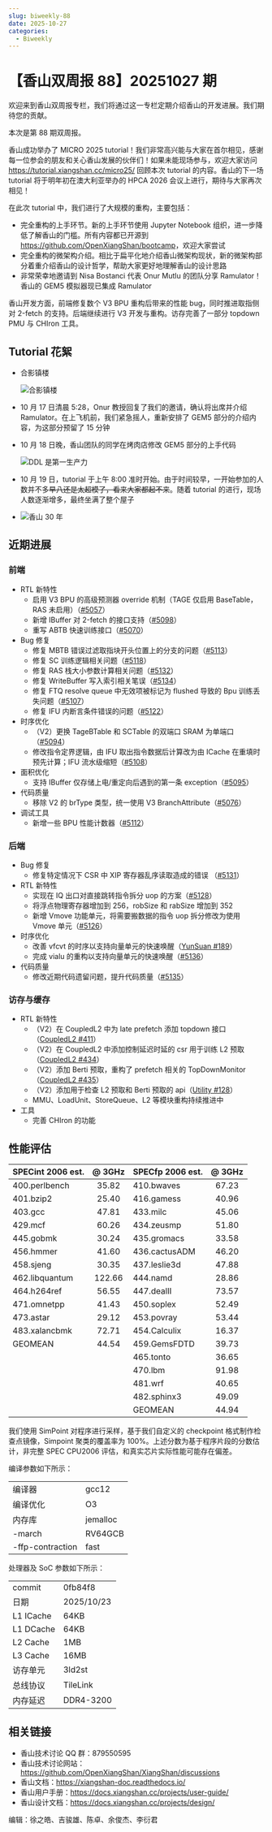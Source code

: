 ```yaml
---
slug: biweekly-88
date: 2025-10-27
categories:
  - Biweekly
---
```


# 【香山双周报 88】20251027 期

欢迎来到香山双周报专栏，我们将通过这一专栏定期介绍香山的开发进展。我们期待您的贡献。

本次是第 88 期双周报。

香山成功举办了 MICRO 2025 tutorial！我们非常高兴能与大家在首尔相见，感谢每一位参会的朋友和关心香山发展的伙伴们！如果未能现场参与，欢迎大家访问 <https://tutorial.xiangshan.cc/micro25/> 回顾本次 tutorial 的内容。香山的下一场 tutorial 将于明年初在澳大利亚举办的 HPCA 2026 会议上进行，期待与大家再次相见！

在此次 tutorial 中，我们进行了大规模的重构，主要包括：

- 完全重构的上手环节。新的上手环节使用 Jupyter Notebook 组织，进一步降低了解香山的门槛。所有内容都已开源到 <https://github.com/OpenXiangShan/bootcamp>，欢迎大家尝试
- 完全重构的微架构介绍。相比于扁平化地介绍香山微架构现状，新的微架构部分着重介绍香山的设计哲学，帮助大家更好地理解香山的设计思路
- 非常荣幸地邀请到 Nisa Bostanci 代表 Onur Mutlu 的团队分享 Ramulator！香山的 GEM5 模拟器现已集成 Ramulator

香山开发方面，前端修复数个 V3 BPU 重构后带来的性能 bug，同时推进取指侧对 2-fetch 的支持。后端继续进行 V3 开发与重构。访存完善了一部分 topdown PMU 与 CHIron 工具。

<!-- more -->

## Tutorial 花絮
- 合影镇楼

  ![合影镇楼](./figs/micro2025-tutorial/group-photo.png)
- 10 月 17 日清晨 5:28，Onur 教授回复了我们的邀请，确认将出席并介绍 Ramulator。在上飞机前，我们紧急摇人，重新安排了 GEM5 部分的介绍内容，为这部分预留了 15 分钟
- 10 月 18 日晚，香山团队的同学在烤肉店修改 GEM5 部分的上手代码

  ![DDL 是第一生产力](./figs/micro2025-tutorial/ddl.png)
- 10 月 19 日，tutorial 于上午 8:00 准时开始。由于时间较早，一开始参加的人数并不多~~早八还是太超模了，看来大家都起不来~~。随着 tutorial 的进行，现场人数逐渐增多，最终坐满了整个屋子
- ![香山 30 年](./figs/micro2025-tutorial/xiangshan-30years.png)

## 近期进展

### 前端

- RTL 新特性
  - 启用 V3 BPU 的高级预测器 override 机制（TAGE 仅启用 BaseTable，RAS 未启用）（[#5057](https://github.com/OpenXiangShan/XiangShan/pull/5057)）
  - 新增 IBuffer 对 2-fetch 的接口支持（[#5098](https://github.com/OpenXiangShan/XiangShan/pull/5098)）
  - 重写 ABTB 快速训练接口（[#5070](https://github.com/OpenXiangShan/XiangShan/pull/5070)）
- Bug 修复
  - 修复 MBTB 错误过滤取指块开头位置上的分支的问题（[#5113](https://github.com/OpenXiangShan/XiangShan/pull/5113)）
  - 修复 SC 训练逻辑相关问题（[#5118](https://github.com/OpenXiangShan/XiangShan/pull/5118)）
  - 修复 RAS 栈大小参数计算相关问题（[#5132](https://github.com/OpenXiangShan/XiangShan/pull/5132)）
  - 修复 WriteBuffer 写入索引相关笔误（[#5134](https://github.com/OpenXiangShan/XiangShan/pull/5134)）
  - 修复 FTQ resolve queue 中无效项被标记为 flushed 导致的 Bpu 训练丢失问题（[#5107](https://github.com/OpenXiangShan/XiangShan/pull/5107)）
  - 修复 IFU 内断言条件错误的问题（[#5122](https://github.com/OpenXiangShan/XiangShan/pull/5122)）
- 时序优化
  - （V2）更换 TageBTable 和 SCTable 的双端口 SRAM 为单端口（[#5094](https://github.com/OpenXiangShan/XiangShan/pull/5094)）
  - 修改指令定界逻辑，由 IFU 取出指令数据后计算改为由 ICache 在重填时预先计算；IFU 流水级缩短（[#5108](https://github.com/OpenXiangShan/XiangShan/pull/5108)）
- 面积优化
  - 支持 IBuffer 仅存储上电/重定向后遇到的第一条 exception（[#5095](https://github.com/OpenXiangShan/XiangShan/pull/5095)）
- 代码质量
  - 移除 V2 的 brType 类型，统一使用 V3 BranchAttribute（[#5076](https://github.com/OpenXiangShan/XiangShan/pull/5076)）
- 调试工具
  - 新增一些 BPU 性能计数器（[#5112](https://github.com/OpenXiangShan/XiangShan/pull/5112)）

### 后端

- Bug 修复
  - 修复特定情况下 CSR 中 XIP 寄存器乱序读取造成的错误 （[#5131](https://github.com/OpenXiangShan/XiangShan/pull/5131)）
- RTL 新特性
  - 实现在 IQ 出口对直接跳转指令拆分 uop 的方案（[#5128](https://github.com/OpenXiangShan/XiangShan/pull/5128)）
  - 将浮点物理寄存器增加到 256，robSize 和 rabSize 增加到 352
  - 新增 Vmove 功能单元，将需要搬数据的指令 uop 拆分修改为使用 Vmove 单元（[#5126](https://github.com/OpenXiangShan/XiangShan/pull/5126)）
- 时序优化
  - 改善 vfcvt 的时序以支持向量单元的快速唤醒（[YunSuan #189](https://github.com/OpenXiangShan/YunSuan/pull/189)）
  - 完成 vialu 的重构以支持向量单元的快速唤醒（[#5136](https://github.com/OpenXiangShan/XiangShan/pull/5136)）
- 代码质量
  - 修改近期代码遗留问题，提升代码质量（[#5135](https://github.com/OpenXiangShan/XiangShan/pull/5135)）

### 访存与缓存

- RTL 新特性
  - （V2）在 CoupledL2 中为 late prefetch 添加 topdown 接口（[CoupledL2 #411](https://github.com/OpenXiangShan/CoupledL2/pull/411)）
  - （V2）在 CoupledL2 中添加控制延迟时延的 csr 用于训练 L2 预取（[CoupledL2 #434](https://github.com/OpenXiangShan/CoupledL2/pull/434)）
  - （V2）添加 Berti 预取，重构了 prefetch 相关的 TopDownMonitor（[CoupledL2 #435](https://github.com/OpenXiangShan/CoupledL2/pull/435)）
  - （V2）添加用于检查 L2 预取和 Berti 预取的 api（[Utility #128](https://github.com/OpenXiangShan/Utility/pull/128)）
  - MMU、LoadUnit、StoreQueue、L2 等模块重构持续推进中
- 工具
  - 完善 CHIron 的功能

## 性能评估

| SPECint 2006 est. | @ 3GHz | SPECfp 2006 est. | @ 3GHz |
| :---------------- | :----: | :--------------- | :----: |
| 400.perlbench     | 35.82  | 410.bwaves       | 67.23  |
| 401.bzip2         | 25.40  | 416.gamess       | 40.96  |
| 403.gcc           | 47.81  | 433.milc         | 45.06  |
| 429.mcf           | 60.26  | 434.zeusmp       | 51.80  |
| 445.gobmk         | 30.24  | 435.gromacs      | 33.58  |
| 456.hmmer         | 41.60  | 436.cactusADM    | 46.20  |
| 458.sjeng         | 30.35  | 437.leslie3d     | 47.88  |
| 462.libquantum    | 122.66 | 444.namd         | 28.86  |
| 464.h264ref       | 56.55  | 447.dealII       | 73.57  |
| 471.omnetpp       | 41.43  | 450.soplex       | 52.49  |
| 473.astar         | 29.12  | 453.povray       | 53.44  |
| 483.xalancbmk     | 72.71  | 454.Calculix     | 16.37  |
| GEOMEAN           | 44.54  | 459.GemsFDTD     | 39.73  |
|                   |        | 465.tonto        | 36.65  |
|                   |        | 470.lbm          | 91.98  |
|                   |        | 481.wrf          | 40.65  |
|                   |        | 482.sphinx3      | 49.09  |
|                   |        | GEOMEAN          | 44.94  |

我们使用 SimPoint 对程序进行采样，基于我们自定义的 checkpoint 格式制作检查点镜像，Simpoint 聚类的覆盖率为 100%。上述分数为基于程序片段的分数估计，非完整 SPEC CPU2006 评估，和真实芯片实际性能可能存在偏差。

编译参数如下所示：

|                  |          |
| ---------------- | -------- |
| 编译器           | gcc12    |
| 编译优化         | O3       |
| 内存库           | jemalloc |
| -march           | RV64GCB  |
| -ffp-contraction | fast     |

处理器及 SoC 参数如下所示：

|           |            |
| --------- | ---------- |
| commit    | 0fb84f8    |
| 日期      | 2025/10/23 |
| L1 ICache | 64KB       |
| L1 DCache | 64KB       |
| L2 Cache  | 1MB        |
| L3 Cache  | 16MB       |
| 访存单元  | 3ld2st     |
| 总线协议  | TileLink   |
| 内存延迟  | DDR4-3200  |

## 相关链接

- 香山技术讨论 QQ 群：879550595
- 香山技术讨论网站：<https://github.com/OpenXiangShan/XiangShan/discussions>
- 香山文档：<https://xiangshan-doc.readthedocs.io/>
- 香山用户手册：<https://docs.xiangshan.cc/projects/user-guide/>
- 香山设计文档：<https://docs.xiangshan.cc/projects/design/>

编辑：徐之皓、吉骏雄、陈卓、余俊杰、李衍君
